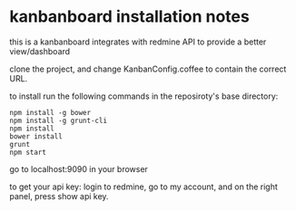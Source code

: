 # kanbanboard installation notes

this is a kanbanboard integrates with redmine API to provide a better view/dashboard

clone the project, and change KanbanConfig.coffee to contain the correct URL.

to install run the following commands in the reposiroty's base directory:
```
npm install -g bower
npm install -g grunt-cli
npm install
bower install
grunt
npm start
```

go to localhost:9090 in your browser

to get your api key:
login to redmine, go to my account,
and on the right panel, press show api key.
